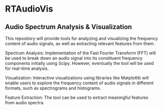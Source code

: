 # RTAudioVis

## Audio Spectrum Analysis & Visualization

This repository will provide tools for analyzing and visualizing the frequency content of audio signals, as well as extracting relevant features from them.

Spectrum Analysis: Implementation of the Fast Fourier Transform (FFT) will be used to break down an audio signal into its constituent frequency components initially using Scipy. However, eventually the tool will be used for real-time analysis.

Visualization: Interactive visualizations using libraries like Matplotlib will enable users to explore the frequency content of audio signals in different formats, such as spectrograms and histograms.

Feature Extraction: The tool can be used to extract meaningful features from audio spectra.
